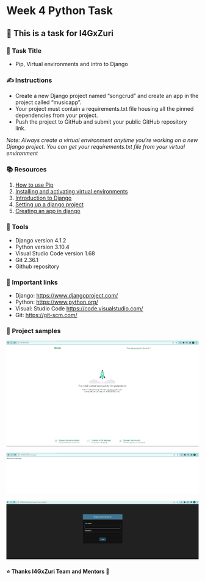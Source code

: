 # Week 4 Python Task

## 📝 This is a task for I4GxZuri

### 📜 Task Title

- Pip, Virtual environments and intro to Django

### ✍ Instructions

- Create a new Django project named “songcrud” and create an app in the project called “musicapp”.
- Your project must contain a requirements.txt file housing all the pinned dependencies from your project.
- Push the project to GitHub and submit your public GitHub repository link.

*Note: Always create a virtual environment anytime you're working on a new Django project. You can get your requirements.txt file from your virtual environment*

### 📚 Resources

1. [How to use Pip](https://www.youtube.com/watch?v=DLONio11J94&list=PLxuUHF3OiqfUre0fws5Y33YMfGJnzTBMZ&index=7)
2. [Installing and activating virtual environments](https://www.youtube.com/watch?v=0Gv7xeYsGGA&list=PLxuUHF3OiqfWAITD4gPUHZ1GcYRqmyF7P&index=42)
3. [Introduction to Django](https://www.youtube.com/watch?v=SRiVE6ibgaU&t=1860s)
4. [Setting up a django project](https://www.youtube.com/watch?v=xE_9JXYYGvg&list=PLxuUHF3OiqfWAITD4gPUHZ1GcYRqmyF7P&index=44)
5. [Creating an app in django](https://www.youtube.com/watch?v=DNeZ0vxV7vw&list=PLxuUHF3OiqfWAITD4gPUHZ1GcYRqmyF7P&index=45&t=106s)

### 🔧 Tools

- Django version 4.1.2
- Python version 3.10.4
- Visual Studio Code version 1.68
- Git 2.36.1
- Github repository

### 📌 Important links

- Django: https://www.djangoproject.com/
- Python: https://www.python.org/
- Visual: Studio Code https://code.visualstudio.com/
- Git: https://git-scm.com/

### 📂 Project samples

![Server](project-pics/1.server.png)

![musicapp](project-pics/2.musicapp.png)

![admin](project-pics/3.admin.png)

#### ⭐ Thanks I4GxZuri Team and Mentors 🏅
